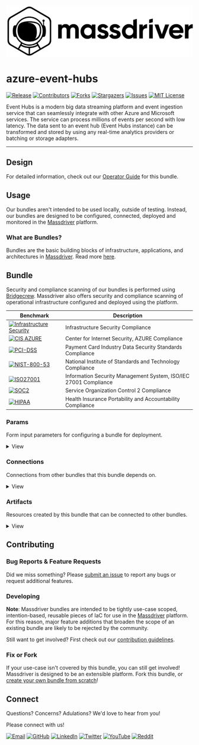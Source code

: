 [![Massdriver][logo]][website]

# azure-event-hubs

[![Release][release_shield]][release_url]
[![Contributors][contributors_shield]][contributors_url]
[![Forks][forks_shield]][forks_url]
[![Stargazers][stars_shield]][stars_url]
[![Issues][issues_shield]][issues_url]
[![MIT License][license_shield]][license_url]

Event Hubs is a modern big data streaming platform and event ingestion service that can seamlessly integrate with other Azure and Microsoft services. The service can process millions of events per second with low latency. The data sent to an event hub (Event Hubs instance) can be transformed and stored by using any real-time analytics providers or batching or storage adapters.

---

## Design

For detailed information, check out our [Operator Guide](operator.mdx) for this bundle.

## Usage

Our bundles aren't intended to be used locally, outside of testing. Instead, our bundles are designed to be configured, connected, deployed and monitored in the [Massdriver][website] platform.

### What are Bundles?

Bundles are the basic building blocks of infrastructure, applications, and architectures in [Massdriver][website]. Read more [here](https://docs.massdriver.cloud/concepts/bundles).

## Bundle

<!-- COMPLIANCE:START -->

Security and compliance scanning of our bundles is performed using [Bridgecrew](https://www.bridgecrew.cloud/). Massdriver also offers security and compliance scanning of operational infrastructure configured and deployed using the platform.

| Benchmark                                                                                                                                                                                                                                                       | Description                        |
| --------------------------------------------------------------------------------------------------------------------------------------------------------------------------------------------------------------------------------------------------------------- | ---------------------------------- |
| [![Infrastructure Security](https://www.bridgecrew.cloud/badges/github/massdriver-cloud/azure-event-hubs/general)](https://www.bridgecrew.cloud/link/badge?vcs=github&fullRepo=massdriver-cloud%2Fazure-event-hubs&benchmark=INFRASTRUCTURE+SECURITY) | Infrastructure Security Compliance |
| [![CIS AZURE](https://www.bridgecrew.cloud/badges/github/massdriver-cloud/azure-event-hubs/cis_azure>)](https://www.bridgecrew.cloud/link/badge?vcs=github&fullRepo=massdriver-cloud%2Fazure-event-hubs&benchmark=CIS+AZURE+V1.1) | Center for Internet Security, AZURE Compliance |
| [![PCI-DSS](https://www.bridgecrew.cloud/badges/github/massdriver-cloud/azure-event-hubs/pci>)](https://www.bridgecrew.cloud/link/badge?vcs=github&fullRepo=massdriver-cloud%2Fazure-event-hubs&benchmark=PCI-DSS+V3.2) | Payment Card Industry Data Security Standards Compliance |
| [![NIST-800-53](https://www.bridgecrew.cloud/badges/github/massdriver-cloud/azure-event-hubs/nist>)](https://www.bridgecrew.cloud/link/badge?vcs=github&fullRepo=massdriver-cloud%2Fazure-event-hubs&benchmark=NIST-800-53) | National Institute of Standards and Technology Compliance |
| [![ISO27001](https://www.bridgecrew.cloud/badges/github/massdriver-cloud/azure-event-hubs/iso>)](https://www.bridgecrew.cloud/link/badge?vcs=github&fullRepo=massdriver-cloud%2Fazure-event-hubs&benchmark=ISO27001) | Information Security Management System, ISO/IEC 27001 Compliance |
| [![SOC2](https://www.bridgecrew.cloud/badges/github/massdriver-cloud/azure-event-hubs/soc2>)](https://www.bridgecrew.cloud/link/badge?vcs=github&fullRepo=massdriver-cloud%2Fazure-event-hubs&benchmark=SOC2)| Service Organization Control 2 Compliance |
| [![HIPAA](https://www.bridgecrew.cloud/badges/github/massdriver-cloud/azure-event-hubs/hipaa>)](https://www.bridgecrew.cloud/link/badge?vcs=github&fullRepo=massdriver-cloud%2Fazure-event-hubs&benchmark=HIPAA) | Health Insurance Portability and Accountability Compliance |

<!-- COMPLIANCE:END -->

### Params

Form input parameters for configuring a bundle for deployment.

<details>
<summary>View</summary>

<!-- PARAMS:START -->
## Properties

- **`capture`** *(object)*
  - **`arvo_encoding`** *(string)*: Specifies the encoding used for the capture. Must be one of: `['Avro', 'AvroDeflate']`. Default: `Avro`.
  - **`capture_buildup`** *(integer)*: The amount of data built up in your Event Hub before a capture operation occurs. Minimum of 10 MiB, maximum of 500 MiB. Minimum: `10485760`. Maximum: `524288000`. Default: `314572800`.
  - **`capture_interval`** *(integer)*: The time interval, in seconds, at which the capture to Azure Data Lake will happen. Minimum of 60, maximum of 900. Minimum: `60`. Maximum: `900`. Default: `300`.
- **`hub`** *(object)*
  - **`enable_auto_inflate`** *(boolean)*: Automatically scale up by increasing the number of throughput units to meet usage needs. Default: `False`.
  - **`message_retention`** *(integer)*: The number of days to retain the events for this Event Hubs, value should be 1 to 7 days. Minimum: `1`. Maximum: `7`. Default: `1`.
  - **`partition_count`** *(integer)*: Minimum: `1`. Maximum: `32`. Default: `1`.
  - **`sku`** *(string)*: Learn more about the different features and capabilities of each pricing tier [here](https://learn.microsoft.com/en-us/azure/event-hubs/compare-tiers). **Cannot be changed after deployment**. Must be one of: `['Standard', 'Premium']`. Default: `Standard`.
  - **`zone_redundant`** *(boolean)*: Enable zone redundancy for the Event Hubs. **Cannot be changed after deployment**. Default: `False`.
- **`monitoring`** *(object)*
  - **`mode`** *(string)*: Enable and customize Function App metric alarms. Default: `AUTOMATED`.
    - **One of**
      - Automated
      - Custom
      - Disabled
## Examples

  ```json
  {
      "__name": "Development",
      "hub": {
          "partition_count": 2,
          "sku": "Standard",
          "throughput_units": 2
      }
  }
  ```

  ```json
  {
      "__name": "Production",
      "hub": {
          "enable_auto_inflate": true,
          "max_throughput_units": 10,
          "message_retention": 7,
          "partition_count": 20,
          "sku": "Premium"
      }
  }
  ```

<!-- PARAMS:END -->

</details>

### Connections

Connections from other bundles that this bundle depends on.

<details>
<summary>View</summary>

<!-- CONNECTIONS:START -->
## Properties

- **`azure_service_principal`** *(object)*: . Cannot contain additional properties.
  - **`data`** *(object)*
    - **`client_id`** *(string)*: A valid UUID field.

      Examples:
      ```json
      "123xyz99-ab34-56cd-e7f8-456abc1q2w3e"
      ```

    - **`client_secret`** *(string)*
    - **`subscription_id`** *(string)*: A valid UUID field.

      Examples:
      ```json
      "123xyz99-ab34-56cd-e7f8-456abc1q2w3e"
      ```

    - **`tenant_id`** *(string)*: A valid UUID field.

      Examples:
      ```json
      "123xyz99-ab34-56cd-e7f8-456abc1q2w3e"
      ```

  - **`specs`** *(object)*
- **`azure_storage_account_data_lake`** *(object)*: . Cannot contain additional properties.
  - **`data`** *(object)*
    - **`infrastructure`** *(object)*
      - **`ari`** *(string)*: Azure Resource ID.

        Examples:
        ```json
        "/subscriptions/12345678-1234-1234-abcd-1234567890ab/resourceGroups/resource-group-name/providers/Microsoft.Network/virtualNetworks/network-name"
        ```

      - **`endpoint`** *(string)*: Azure Storage Account endpoint authentication. Cannot contain additional properties.

        Examples:
        ```json
        "https://storageaccount.blob.core.windows.net/"
        ```

        ```json
        "http://storageaccount.file.core.windows.net"
        ```

        ```json
        "abfs://filesystem.accountname.dfs.core.windows.net/"
        ```

        ```json
        "https://storageaccount.privatelink01.queue.core.windows.net/"
        ```

    - **`security`** *(object)*: Azure Security Configuration. Cannot contain additional properties.
      - **`iam`** *(object)*: IAM Roles And Scopes. Cannot contain additional properties.
        - **`^[a-z]+[a-z_]*[a-z]$`** *(object)*
          - **`role`**: Azure Role.

            Examples:
            ```json
            "Storage Blob Data Reader"
            ```

          - **`scope`** *(string)*: Azure IAM Scope.
  - **`specs`** *(object)*
    - **`azure`** *(object)*: .
      - **`region`** *(string)*: Select the Azure region you'd like to provision your resources in.
<!-- CONNECTIONS:END -->

</details>

### Artifacts

Resources created by this bundle that can be connected to other bundles.

<details>
<summary>View</summary>

<!-- ARTIFACTS:START -->
## Properties

- **`azure_event_hubs`** *(object)*: . Cannot contain additional properties.
  - **`data`** *(object)*
    - **`infrastructure`** *(object)*
      - **`ari`** *(string)*: Azure Resource ID.

        Examples:
        ```json
        "/subscriptions/12345678-1234-1234-abcd-1234567890ab/resourceGroups/resource-group-name/providers/Microsoft.Network/virtualNetworks/network-name"
        ```

      - **`endpoint`** *(string)*: Azure Event Hubs endpoint authentication. Cannot contain additional properties.

        Examples:
        ```json
        "sb://eventhub.servicebus.windows.net/"
        ```

    - **`security`** *(object)*: Azure Security Configuration. Cannot contain additional properties.
      - **`iam`** *(object)*: IAM Roles And Scopes. Cannot contain additional properties.
        - **`^[a-z]+[a-z_]*[a-z]$`** *(object)*
          - **`role`**: Azure Role.

            Examples:
            ```json
            "Storage Blob Data Reader"
            ```

          - **`scope`** *(string)*: Azure IAM Scope.
  - **`specs`** *(object)*
    - **`azure`** *(object)*: .
      - **`region`** *(string)*: Select the Azure region you'd like to provision your resources in.
<!-- ARTIFACTS:END -->

</details>

## Contributing

<!-- CONTRIBUTING:START -->

### Bug Reports & Feature Requests

Did we miss something? Please [submit an issue](https://github.com/massdriver-cloud/azure-event-hubs/issues>) to report any bugs or request additional features.

### Developing

**Note**: Massdriver bundles are intended to be tightly use-case scoped, intention-based, reusable pieces of IaC for use in the [Massdriver][website] platform. For this reason, major feature additions that broaden the scope of an existing bundle are likely to be rejected by the community.

Still want to get involved? First check out our [contribution guidelines](https://docs.massdriver.cloud/bundles/contributing).

### Fix or Fork

If your use-case isn't covered by this bundle, you can still get involved! Massdriver is designed to be an extensible platform. Fork this bundle, or [create your own bundle from scratch](https://docs.massdriver.cloud/bundles/development)!

<!-- CONTRIBUTING:END -->

## Connect

<!-- CONNECT:START -->

Questions? Concerns? Adulations? We'd love to hear from you!

Please connect with us!

[![Email][email_shield]][email_url]
[![GitHub][github_shield]][github_url]
[![LinkedIn][linkedin_shield]][linkedin_url]
[![Twitter][twitter_shield]][twitter_url]
[![YouTube][youtube_shield]][youtube_url]
[![Reddit][reddit_shield]][reddit_url]


<!-- markdownlint-disable -->

[logo]: https://raw.githubusercontent.com/massdriver-cloud/docs/main/static/img/logo-with-logotype-horizontal-400x110.svg

[docs]: https://docs.massdriver.cloud?utm_source=azure-event-hubs&utm_medium=azure-event-hubs&utm_campaign=azure-event-hubs&utm_content=azure-event-hubs
[website]: https://www.massdriver.cloud?utm_source=azure-event-hubs&utm_medium=azure-event-hubs&utm_campaign=azure-event-hubs&utm_content=azure-event-hubs
[github]: https://github.com/massdriver-cloud
[linkedin]: https://www.linkedin.com/company/massdriver/

[contributors_shield]: https://img.shields.io/github/contributors/massdriver-cloud/azure-event-hubs.svg?style=for-the-badge>
[contributors_url]: https://github.com/massdriver-cloud/azure-event-hubs/graphs/contributors>
[forks_shield]: https://img.shields.io/github/forks/massdriver-cloud/azure-event-hubs.svg?style=for-the-badge>
[forks_url]: https://github.com/massdriver-cloud/azure-event-hubs/network/members>
[stars_shield]: https://img.shields.io/github/stars/massdriver-cloud/azure-event-hubs.svg?style=for-the-badge>
[stars_url]: https://github.com/massdriver-cloud/azure-event-hubs/stargazers>
[issues_shield]: https://img.shields.io/github/issues/massdriver-cloud/azure-event-hubs.svg?style=for-the-badge>
[issues_url]: https://github.com/massdriver-cloud/azure-event-hubs/issues>
[release_url]: https://github.com/massdriver-cloud/azure-event-hubs/releases/latest>
[release_shield]: https://img.shields.io/github/release/massdriver-cloud/azure-event-hubs.svg?style=for-the-badge>
[license_shield]: https://img.shields.io/github/license/massdriver-cloud/azure-event-hubs.svg?style=for-the-badge>
[license_url]: https://github.com/massdriver-cloud/azure-event-hubs/blob/main/LICENSE>

[email_url]: mailto:support@massdriver.cloud
[email_shield]: https://img.shields.io/badge/email-Massdriver-black.svg?style=for-the-badge&logo=mail.ru&color=000000
[github_url]: mailto:support@massdriver.cloud
[github_shield]: https://img.shields.io/badge/follow-Github-black.svg?style=for-the-badge&logo=github&color=181717
[linkedin_url]: https://linkedin.com/in/massdriver-cloud
[linkedin_shield]: https://img.shields.io/badge/follow-LinkedIn-black.svg?style=for-the-badge&logo=linkedin&color=0A66C2
[twitter_url]: https://twitter.com/massdriver
[twitter_shield]: https://img.shields.io/badge/follow-Twitter-black.svg?style=for-the-badge&logo=twitter&color=1DA1F2
[youtube_url]: https://www.youtube.com/channel/UCfj8P7MJcdlem2DJpvymtaQ
[youtube_shield]: https://img.shields.io/badge/subscribe-Youtube-black.svg?style=for-the-badge&logo=youtube&color=FF0000
[reddit_url]: https://www.reddit.com/r/massdriver
[reddit_shield]: https://img.shields.io/badge/subscribe-Reddit-black.svg?style=for-the-badge&logo=reddit&color=FF4500

<!-- markdownlint-restore -->

<!-- CONNECT:END -->
